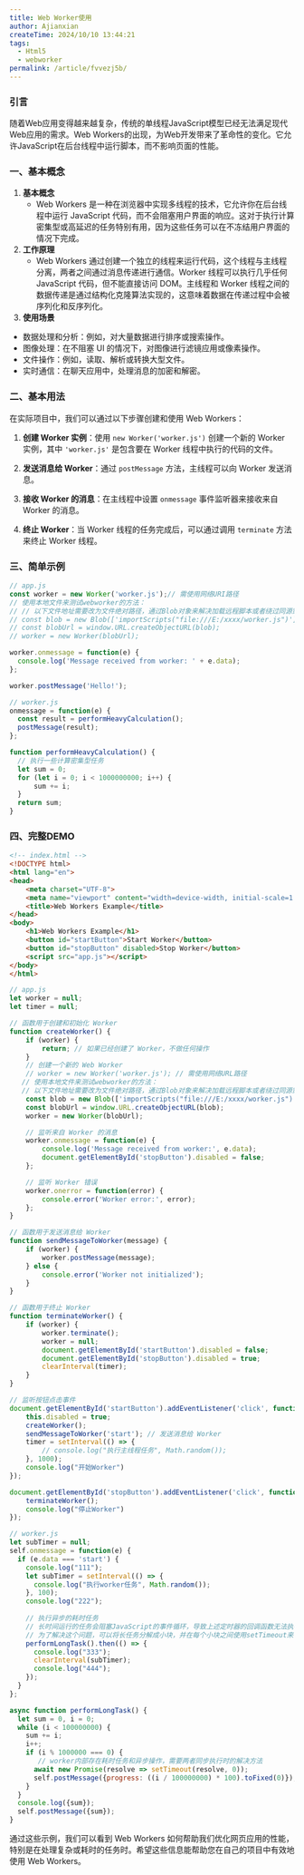 ```yaml
---
title: Web Worker使用
author: Ajianxian
createTime: 2024/10/10 13:44:21
tags:
  - Html5
  - webworker
permalink: /article/fvvezj5b/
---
```


### 引言
   随着Web应用变得越来越复杂，传统的单线程JavaScript模型已经无法满足现代Web应用的需求。Web Workers的出现，为Web开发带来了革命性的变化。它允许JavaScript在后台线程中运行脚本，而不影响页面的性能。

### 一、基本概念
1. **基本概念**
   - Web Workers 是一种在浏览器中实现多线程的技术，它允许你在后台线程中运行 JavaScript 代码，而不会阻塞用户界面的响应。这对于执行计算密集型或高延迟的任务特别有用，因为这些任务可以在不冻结用户界面的情况下完成。
2. **工作原理**
   - Web Workers 通过创建一个独立的线程来运行代码，这个线程与主线程分离，两者之间通过消息传递进行通信。Worker 线程可以执行几乎任何 JavaScript 代码，但不能直接访问 DOM。主线程和 Worker 线程之间的数据传递是通过结构化克隆算法实现的，这意味着数据在传递过程中会被序列化和反序列化。
3. **使用场景**
- 数据处理和分析：例如，对大量数据进行排序或搜索操作。
- 图像处理：在不阻塞 UI 的情况下，对图像进行滤镜应用或像素操作。
- 文件操作：例如，读取、解析或转换大型文件。
- 实时通信：在聊天应用中，处理消息的加密和解密。

### 二、基本用法
在实际项目中，我们可以通过以下步骤创建和使用 Web Workers：

1. **创建 Worker 实例**：使用 `new Worker('worker.js')` 创建一个新的 Worker 实例，其中 `'worker.js'` 是包含要在 Worker 线程中执行的代码的文件。

2. **发送消息给 Worker**：通过 `postMessage` 方法，主线程可以向 Worker 发送消息。

3. **接收 Worker 的消息**：在主线程中设置 `onmessage` 事件监听器来接收来自 Worker 的消息。

4. **终止 Worker**：当 Worker 线程的任务完成后，可以通过调用 `terminate` 方法来终止 Worker 线程。

### 三、简单示例
```javascript
// app.js
const worker = new Worker('worker.js');// 需使用网络URI路径
// 使用本地文件来测试webworker的方法：
// // 以下文件地址需要改为文件绝对路径，通过Blob对象来解决加载远程脚本或者绕过同源策略的限制问题
// const blob = new Blob(['importScripts("file:///E:/xxxx/worker.js")'], { type: 'application/javascript' });
// const blobUrl = window.URL.createObjectURL(blob);
// worker = new Worker(blobUrl);

worker.onmessage = function(e) {
  console.log('Message received from worker: ' + e.data);
};

worker.postMessage('Hello!');

// worker.js
onmessage = function(e) {
  const result = performHeavyCalculation();
  postMessage(result);
};

function performHeavyCalculation() {
  // 执行一些计算密集型任务
  let sum = 0;
  for (let i = 0; i < 1000000000; i++) {
      sum += i;
  }
  return sum;
}
```
### 四、完整DEMO
```html
<!-- index.html -->
<!DOCTYPE html>
<html lang="en">
<head>
    <meta charset="UTF-8">
    <meta name="viewport" content="width=device-width, initial-scale=1.0">
    <title>Web Workers Example</title>
</head>
<body>
    <h1>Web Workers Example</h1>
    <button id="startButton">Start Worker</button>
    <button id="stopButton" disabled>Stop Worker</button>
    <script src="app.js"></script>
</body>
</html>
```

```javascript
// app.js
let worker = null;
let timer = null;

// 函数用于创建和初始化 Worker
function createWorker() {
    if (worker) {
        return; // 如果已经创建了 Worker，不做任何操作
    }
    // 创建一个新的 Web Worker
    // worker = new Worker('worker.js'); // 需使用网络URL路径
   // 使用本地文件来测试webworker的方法：
   // 以下文件地址需要改为文件绝对路径，通过Blob对象来解决加载远程脚本或者绕过同源策略的限制问题
    const blob = new Blob(['importScripts("file:///E:/xxxx/worker.js")'], { type: 'application/javascript' });
    const blobUrl = window.URL.createObjectURL(blob);
    worker = new Worker(blobUrl);

    // 监听来自 Worker 的消息
    worker.onmessage = function(e) {
        console.log('Message received from worker:', e.data);
        document.getElementById('stopButton').disabled = false;
    };

    // 监听 Worker 错误
    worker.onerror = function(error) {
        console.error('Worker error:', error);
    };
}

// 函数用于发送消息给 Worker
function sendMessageToWorker(message) {
    if (worker) {
        worker.postMessage(message);
    } else {
        console.error('Worker not initialized');
    }
}

// 函数用于终止 Worker
function terminateWorker() {
    if (worker) {
        worker.terminate();
        worker = null;
        document.getElementById('startButton').disabled = false;
        document.getElementById('stopButton').disabled = true;
        clearInterval(timer);
    }
}

// 监听按钮点击事件
document.getElementById('startButton').addEventListener('click', function() {
    this.disabled = true;
    createWorker();
    sendMessageToWorker('start'); // 发送消息给 Worker
    timer = setInterval(() => {
        // console.log("执行主线程任务", Math.random());
    }, 1000);
    console.log("开始Worker")
});

document.getElementById('stopButton').addEventListener('click', function() {
    terminateWorker();
    console.log("停止Worker")
});
```
```javascript
// worker.js
let subTimer = null;
self.onmessage = function(e) {
  if (e.data === 'start') {
    console.log("111");
    let subTimer = setInterval(() => {
      console.log("执行worker任务", Math.random());
    }, 100);
    console.log("222");
    
    // 执行异步的耗时任务
    // 长时间运行的任务会阻塞JavaScript的事件循环，导致上述定时器的回调函数无法执行。
    // 为了解决这个问题，可以将长任务分解成小块，并在每个小块之间使用setTimeout来让出执行权，确保定时器的回调有机会在每个小块执行之间运行。
    performLongTask().then(() => {
      console.log("333");
      clearInterval(subTimer);
      console.log("444");
    });
  }
};

async function performLongTask() {
  let sum = 0, i = 0;
  while (i < 100000000) {
    sum += i;
    i++;
    if (i % 1000000 === 0) {
       // worker内部存在耗时任务和异步操作，需要两者同步执行时的解决方法
      await new Promise(resolve => setTimeout(resolve, 0));
      self.postMessage({progress: ((i / 100000000) * 100).toFixed(0)});
    }
  }
  console.log({sum});
  self.postMessage({sum});
}

```

通过这些示例，我们可以看到 Web Workers 如何帮助我们优化网页应用的性能，特别是在处理复杂或耗时的任务时。希望这些信息能帮助您在自己的项目中有效地使用 Web Workers。

